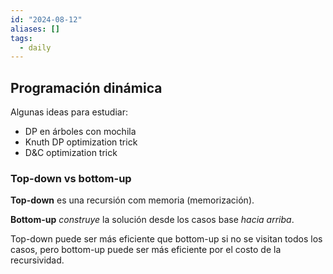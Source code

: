 ```yaml
---
id: "2024-08-12"
aliases: []
tags:
  - daily
---
```


## Programación dinámica

Algunas ideas para estudiar:

- DP en árboles con mochila
- Knuth DP optimization trick
- D&C optimization trick

### Top-down vs bottom-up

**Top-down** es una recursión com memoria (memorización).

**Bottom-up** *construye* la solución desde los casos base *hacia arriba*.

Top-down puede ser más eficiente que bottom-up si no se visitan todos los casos, pero bottom-up puede ser más eficiente por el costo de la recursividad.
